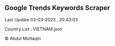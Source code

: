 

## Google Trends Keywords Scraper 
 
Last Update 03-03-2023 , 20:43:03

Country List :
VIETNAM.json



© Abdul Muttaqin 
